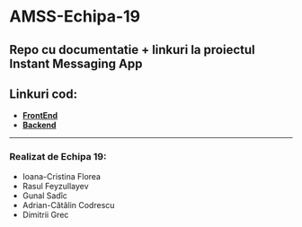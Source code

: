 # AMSS-Echipa-19

## Repo cu documentatie + linkuri la proiectul Instant Messaging App

## Linkuri cod:
- **[FrontEnd](https://github.com/FloreaIoanaCristina/Mobile_Messaging_App_FE)**
- **[Backend](https://github.com/GunalSadic/IMBackend)**

---
### Realizat de Echipa 19:
- Ioana-Cristina Florea  
- Rasul Feyzullayev  
- Gunal Sadîc  
- Adrian-Cătălin Codrescu  
- Dimitrii Grec  

